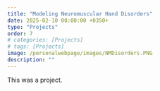```yaml
---
title: "Modeling Neuromuscular Hand Disorders"
date: 2025-02-10 00:00:00 +0350+
type: "Projects"
order: 7
# categories: [Projects]
# tags: [Projects]
image: /personalwebpage/images/NMDisorders.PNG
description: ""
---
```


This was a project.